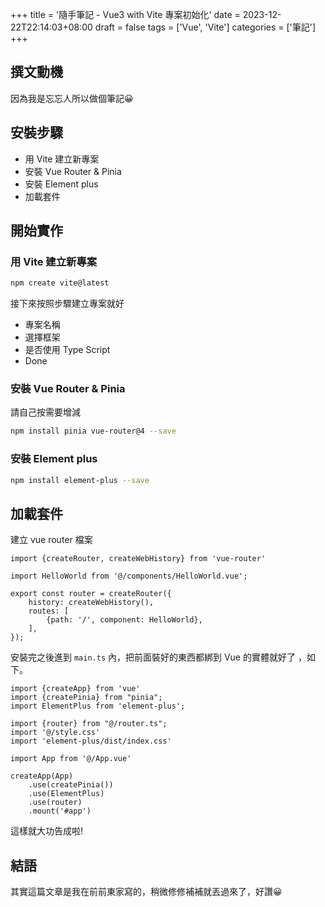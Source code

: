 +++
title = '隨手筆記 - Vue3 with Vite 專案初始化'
date = 2023-12-22T22:14:03+08:00
draft = false
tags = ['Vue', 'Vite']
categories = ['筆記']
+++

## 撰文動機

因為我是忘忘人所以做個筆記😀

## 安裝步驟

- 用 Vite 建立新專案
- 安裝 Vue Router & Pinia
- 安裝 Element plus
- 加載套件

## 開始實作

### 用 Vite 建立新專案

```bash
npm create vite@latest
```

接下來按照步驟建立專案就好

- 專案名稱
- 選擇框架
- 是否使用 Type Script
- Done

### 安裝 Vue Router & Pinia

請自己按需要增減

```bash
npm install pinia vue-router@4 --save
```

### 安裝 Element plus

```bash
npm install element-plus --save
```

## 加載套件

建立 vue router 檔案

```tsx
import {createRouter, createWebHistory} from 'vue-router'

import HelloWorld from '@/components/HelloWorld.vue';

export const router = createRouter({
    history: createWebHistory(),
    routes: [
        {path: '/', component: HelloWorld},
    ],
});
```

安裝完之後進到 `main.ts` 內，把前面裝好的東西都綁到 Vue 的實體就好了 ，如下。

```tsx
import {createApp} from 'vue'
import {createPinia} from "pinia";
import ElementPlus from 'element-plus';

import {router} from "@/router.ts";
import '@/style.css'
import 'element-plus/dist/index.css'

import App from '@/App.vue'

createApp(App)
    .use(createPinia())
    .use(ElementPlus)
    .use(router)
    .mount('#app')
```

這樣就大功告成啦!

## 結語

其實這篇文章是我在前前東家寫的，稍微修修補補就丟過來了，好讚😀
